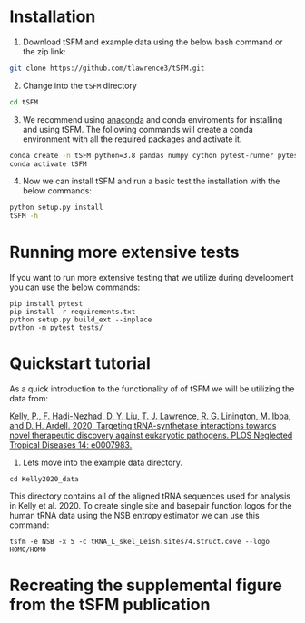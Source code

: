 
# Installation
1. Download tSFM and example data using the below bash command or the zip link: 
```bash
git clone https://github.com/tlawrence3/tSFM.git
```
2. Change into the `tSFM` directory
```bash
cd tSFM
```
3. We recommend using [anaconda](https://www.anaconda.com/products/individual) and conda enviroments for installing and using tSFM. The following commands will create a conda environment with all the required packages and activate it.
```bash
conda create -n tSFM python=3.8 pandas numpy cython pytest-runner pytest scipy pasty mpmath statsmodels
conda activate tSFM
```
4. Now we can install tSFM and run a basic test the installation with the below commands:
```bash
python setup.py install
tSFM -h
```

# Running more extensive tests
If you want to run more extensive testing that we utilize during development you can use the below commands:
```shell
pip install pytest
pip install -r requirements.txt
python setup.py build_ext --inplace
python -m pytest tests/
```

# Quickstart tutorial
As a quick introduction to the functionality of of tSFM we will be utilizing the data from: 

[Kelly, P., F. Hadi-Nezhad, D. Y. Liu, T. J. Lawrence, R. G. Linington, M. Ibba, and D. H. Ardell. 2020. Targeting tRNA-synthetase interactions towards novel therapeutic discovery against eukaryotic pathogens. PLOS Neglected Tropical Diseases 14: e0007983.](https://doi.org/10.1371/journal.pntd.0007983)

1. Lets move into the example data directory.
```shell
cd Kelly2020_data
```
This directory contains all of the aligned tRNA sequences used for analysis in Kelly et al. 2020. To create single site and basepair function logos for the human tRNA data using the NSB entropy estimator we can use this command: 
```shell
tsfm -e NSB -x 5 -c tRNA_L_skel_Leish.sites74.struct.cove --logo HOMO/HOMO
```
# Recreating the supplemental figure from the tSFM publication
